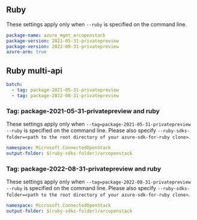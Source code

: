 ## Ruby

These settings apply only when `--ruby` is specified on the command line.

```yaml
package-name: azure_mgmt_arcopenstack
package-version: 2021-05-31-privatepreview
package-version: 2022-08-31-privatepreview
azure-arm: true
```
## Ruby multi-api

``` yaml $(ruby) && $(multiapi)
batch:
  - tag: package-2021-05-31-privatepreview
  - tag: package-2022-08-31-privatepreview
```

### Tag: package-2021-05-31-privatepreview and ruby

These settings apply only when `--tag=package-2021-05-31-privatepreview --ruby` is specified on the command line.
Please also specify `--ruby-sdks-folder=<path to the root directory of your azure-sdk-for-ruby clone>`.

```yaml $(tag) == 'package-2021-05-31-privatepreview' && $(ruby)
namespace: Microsoft.ConnectedOpenStack
output-folder: $(ruby-sdks-folder)/arcopenstack
```
### Tag: package-2022-08-31-privatepreview and ruby

These settings apply only when `--tag=package-2022-08-31-privatepreview --ruby` is specified on the command line.
Please also specify `--ruby-sdks-folder=<path to the root directory of your azure-sdk-for-ruby clone>`.

```yaml $(tag) == 'package-2022-08-31-privatepreview' && $(ruby)
namespace: Microsoft.ConnectedOpenStack
output-folder: $(ruby-sdks-folder)/arcopenstack
```
